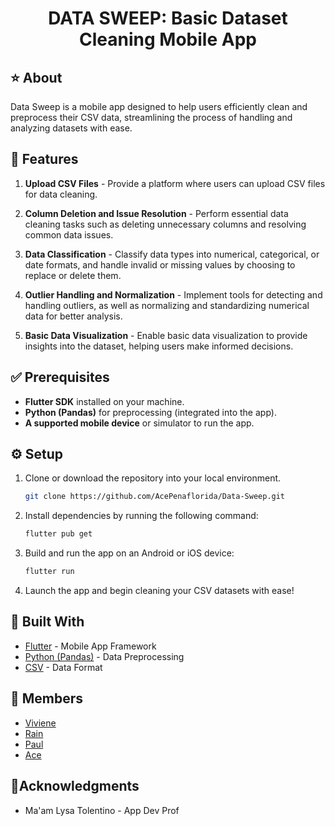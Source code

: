 

<h1 align="center">DATA SWEEP: Basic Dataset Cleaning Mobile App </h1>


## ⭐ About
Data Sweep is a mobile app designed to help users efficiently clean and preprocess their CSV data, streamlining the process of handling and analyzing datasets with ease.

## 💫 Features
1. **Upload CSV Files** - Provide a platform where users can upload CSV files for data cleaning.

2. **Column Deletion and Issue Resolution** - Perform essential data cleaning tasks such as deleting unnecessary columns and resolving common data issues.

3. **Data Classification** - Classify data types into numerical, categorical, or date formats, and handle invalid or missing values by choosing to replace or delete them.

4. **Outlier Handling and Normalization** - Implement tools for detecting and handling outliers, as well as normalizing and standardizing numerical data for better analysis.

5. **Basic Data Visualization** - Enable basic data visualization to provide insights into the dataset, helping users make informed decisions.


## ✅ Prerequisites
- **Flutter SDK** installed on your machine.
- **Python (Pandas)** for preprocessing (integrated into the app).
- **A supported mobile device** or simulator to run the app.

## ⚙️ Setup
1. Clone or download the repository into your local environment.

    ```bash
    git clone https://github.com/AcePenaflorida/Data-Sweep.git
    ```

2. Install dependencies by running the following command:

    ```bash
    flutter pub get
    ```

3. Build and run the app on an Android or iOS device:

    ```bash
    flutter run
    ```

4. Launch the app and begin cleaning your CSV datasets with ease!


## 🔧 Built With
* [Flutter](https://flutter.dev/) - Mobile App Framework
* [Python (Pandas)](https://pandas.pydata.org/) - Data Preprocessing
* [CSV](https://www.ietf.org/rfc/rfc4180.txt) - Data Format

## 👥 Members

* [Viviene](https://github.com/VivieneGarcia)
* [Rain](https://github.com/rnlyra)
* [Paul](https://github.com/PaulVincent-Calvo) 
* [Ace](https://github.com/AcePenaflorida)

## 🌟Acknowledgments
* Ma'am Lysa Tolentino - App Dev Prof

